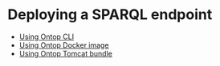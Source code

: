 # Deploying a SPARQL endpoint

* [Using Ontop CLI](endpoint-cli.md)
* [Using Ontop Docker image](endpoint-docker.md)
* [Using Ontop Tomcat bundle](endpoint-tomcat.md)
